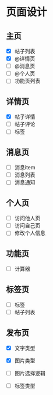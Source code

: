 # 页面设计

## 主页

- [x] 帖子列表
- [x] @详情页
- [ ] @消息页
- [ ] @个人页
- [ ] 功能页列表

## 详情页

- [x] 帖子详情
- [ ] 帖子评论
- [ ] 标签

## 消息页

- [ ] 消息item
- [ ] 消息列表
- [ ] 消息通知

## 个人页

- [ ] 访问他人页
- [ ] 访问自己页
- [ ] 修改个人信息

## 功能页

- [ ] 计算器

## 标签页

- [ ] 标签
- [ ] 帖子列表

## 发布页

- [x] 文字类型
- [x] 图片类型
- [ ] 图片选择逻辑
- [ ] 标签类型

  